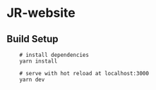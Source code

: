 # JR-website

## Build Setup

```
    # install dependencies
    yarn install

    # serve with hot reload at localhost:3000
    yarn dev
```
